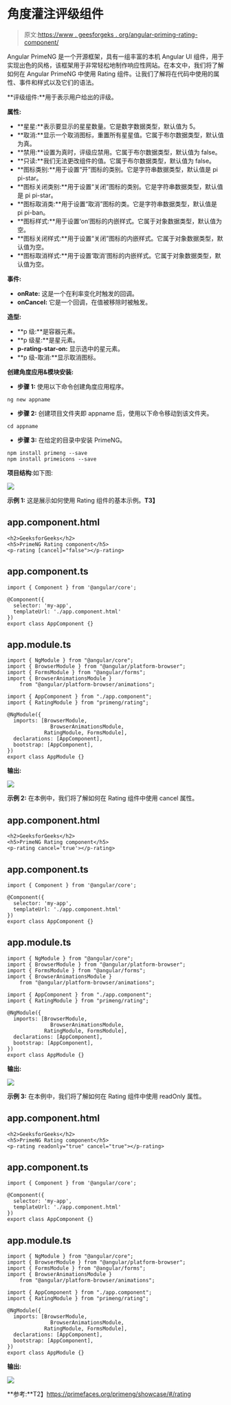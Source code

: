 # 角度灌注评级组件

> 原文:[https://www . geesforgeks . org/angular-priming-rating-component/](https://www.geeksforgeeks.org/angular-primeng-rating-component/)

Angular PrimeNG 是一个开源框架，具有一组丰富的本机 Angular UI 组件，用于实现出色的风格，该框架用于非常轻松地制作响应性网站。在本文中，我们将了解如何在 Angular PrimeNG 中使用 Rating 组件。让我们了解将在代码中使用的属性、事件和样式以及它们的语法。

**评级组件:**用于表示用户给出的评级。

**属性:**

*   **星星:**表示要显示的星星数量。它是数字数据类型，默认值为 5。
*   **取消:**显示一个取消图标，重置所有星星值。它属于布尔数据类型，默认值为真。
*   **禁用:**设置为真时，评级应禁用。它属于布尔数据类型，默认值为 false。
*   **只读:**我们无法更改组件的值。它属于布尔数据类型，默认值为 false。
*   **图标类别:**用于设置“开”图标的类别。它是字符串数据类型，默认值是 pi pi-star。
*   **图标关闭类别:**用于设置“关闭”图标的类别。它是字符串数据类型，默认值是 pi pi-star。
*   **图标取消类:**用于设置“取消”图标的类。它是字符串数据类型，默认值是 pi pi-ban。
*   **图标样式:**用于设置‘on’图标的内嵌样式。它属于对象数据类型，默认值为空。
*   **图标关闭样式:**用于设置“关闭”图标的内嵌样式。它属于对象数据类型，默认值为空。
*   **图标取消样式:**用于设置‘取消’图标的内嵌样式。它属于对象数据类型，默认值为空。

**事件:**

*   **onRate:** 这是一个在利率变化时触发的回调。
*   **onCancel:** 它是一个回调，在值被移除时被触发。

**造型:**

*   **p 级:**是容器元素。
*   **p 级星:**是星元素。
*   **p-rating-star-on:** 显示选中的星元素。
*   **p 级-取消:**显示取消图标。

**创建角度应用&模块安装:**

*   **步骤 1:** 使用以下命令创建角度应用程序。

```
ng new appname
```

*   **步骤 2:** 创建项目文件夹即 appname 后，使用以下命令移动到该文件夹。

```
cd appname
```

*   **步骤 3:** 在给定的目录中安装 PrimeNG。

```
npm install primeng --save
npm install primeicons --save
```

**项目结构**:如下图:

![](img/6e2ac1499ceea2e58d3439c1f9f0d39a.png)

**示例 1:** 这是展示如何使用 Rating 组件的基本示例。**T3】**

## app.component.html

```
<h2>GeeksforGeeks</h2>
<h5>PrimeNG Rating component</h5>
<p-rating [cancel]="false"></p-rating>
```

## app.component.ts

```
import { Component } from '@angular/core';

@Component({
  selector: 'my-app',
  templateUrl: './app.component.html'
})
export class AppComponent {}
```

## app.module.ts

```
import { NgModule } from "@angular/core";
import { BrowserModule } from "@angular/platform-browser";
import { FormsModule } from "@angular/forms";
import { BrowserAnimationsModule } 
    from "@angular/platform-browser/animations";

import { AppComponent } from "./app.component";
import { RatingModule } from "primeng/rating";

@NgModule({
  imports: [BrowserModule, 
              BrowserAnimationsModule, 
            RatingModule, FormsModule],
  declarations: [AppComponent],
  bootstrap: [AppComponent],
})
export class AppModule {}
```

**输出:**

![](img/f8f257f70582e0461d86a221abcbcc70.png)

**示例 2:** 在本例中，我们将了解如何在 Rating 组件中使用 cancel 属性。

## app.component.html

```
<h2>GeeksforGeeks</h2>
<h5>PrimeNG Rating component</h5> 
<p-rating cancel='true'></p-rating>
```

## app.component.ts

```
import { Component } from '@angular/core';

@Component({
  selector: 'my-app',
  templateUrl: './app.component.html'
})
export class AppComponent {}
```

## app.module.ts

```
import { NgModule } from "@angular/core";
import { BrowserModule } from "@angular/platform-browser";
import { FormsModule } from "@angular/forms";
import { BrowserAnimationsModule } 
    from "@angular/platform-browser/animations";

import { AppComponent } from "./app.component";
import { RatingModule } from "primeng/rating";

@NgModule({
  imports: [BrowserModule, 
              BrowserAnimationsModule, 
            RatingModule, FormsModule],
  declarations: [AppComponent],
  bootstrap: [AppComponent],
})
export class AppModule {}
```

**输出:**

![](img/1860dacd1c53f55c427a0f9b707cb7f8.png)

**示例 3:** 在本例中，我们将了解如何在 Rating 组件中使用 readOnly 属性。

## app.component.html

```
<h2>GeeksforGeeks</h2>
<h5>PrimeNG Rating component</h5>
<p-rating readonly="true" cancel="true"></p-rating>
```

## app.component.ts

```
import { Component } from '@angular/core';

@Component({
  selector: 'my-app',
  templateUrl: './app.component.html'
})
export class AppComponent {}
```

## app.module.ts

```
import { NgModule } from "@angular/core";
import { BrowserModule } from "@angular/platform-browser";
import { FormsModule } from "@angular/forms";
import { BrowserAnimationsModule } 
    from "@angular/platform-browser/animations";

import { AppComponent } from "./app.component";
import { RatingModule } from "primeng/rating";

@NgModule({
  imports: [BrowserModule, 
              BrowserAnimationsModule, 
            RatingModule, FormsModule],
  declarations: [AppComponent],
  bootstrap: [AppComponent],
})
export class AppModule {}
```

**输出:**

![](img/51b10190df010a9df96a0b3fd7fdf0ee.png)

**参考:**T2】https://primefaces.org/primeng/showcase/#/rating